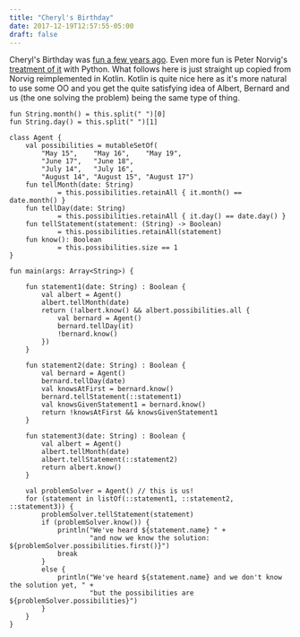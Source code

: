 ```yaml
---
title: "Cheryl's Birthday"
date: 2017-12-19T12:57:55-05:00
draft: false
---
```


Cheryl's Birthday was [fun a few years ago](https://www.theguardian.com/science/alexs-adventures-in-numberland/2015/apr/13/can-you-solve-the-singapore-primary-maths-question-that-went-viral).  Even more fun is Peter Norvig's [treatment of it](https://github.com/norvig/pytudes/blob/master/ipynb/Cheryl.ipynb) with Python.  What follows here is just straight up copied from Norvig reimplemented in Kotlin.  Kotlin is quite nice here as it's more natural to use some OO and you get the quite satisfying idea of Albert, Bernard and us (the one solving the problem) being the same type of thing.

    fun String.month() = this.split(" ")[0]
    fun String.day() = this.split(" ")[1]
    
    class Agent {
        val possibilities = mutableSetOf(
            "May 15",    "May 16",    "May 19",
            "June 17",   "June 18",
            "July 14",   "July 16",
            "August 14", "August 15", "August 17")
        fun tellMonth(date: String) 
                = this.possibilities.retainAll { it.month() == date.month() }
        fun tellDay(date: String) 
                = this.possibilities.retainAll { it.day() == date.day() }
        fun tellStatement(statement: (String) -> Boolean) 
                = this.possibilities.retainAll(statement)
        fun know(): Boolean 
                = this.possibilities.size == 1
    }
    
    fun main(args: Array<String>) {
    
        fun statement1(date: String) : Boolean {
            val albert = Agent()
            albert.tellMonth(date)
            return (!albert.know() && albert.possibilities.all {
                val bernard = Agent()
                bernard.tellDay(it)
                !bernard.know()
            })
        }
    
        fun statement2(date: String) : Boolean {
            val bernard = Agent()
            bernard.tellDay(date)
            val knowsAtFirst = bernard.know()
            bernard.tellStatement(::statement1)
            val knowsGivenStatement1 = bernard.know()
            return !knowsAtFirst && knowsGivenStatement1
        }
    
        fun statement3(date: String) : Boolean {
            val albert = Agent()
            albert.tellMonth(date)
            albert.tellStatement(::statement2)
            return albert.know()
        }
    
        val problemSolver = Agent() // this is us!
        for (statement in listOf(::statement1, ::statement2, ::statement3)) {
            problemSolver.tellStatement(statement)
            if (problemSolver.know()) {
                println("We've heard ${statement.name} " +
                        "and now we know the solution: ${problemSolver.possibilities.first()}")
                break
            }
            else {
                println("We've heard ${statement.name} and we don't know the solution yet, " +
                        "but the possibilities are ${problemSolver.possibilities}")
            }
        }
    }